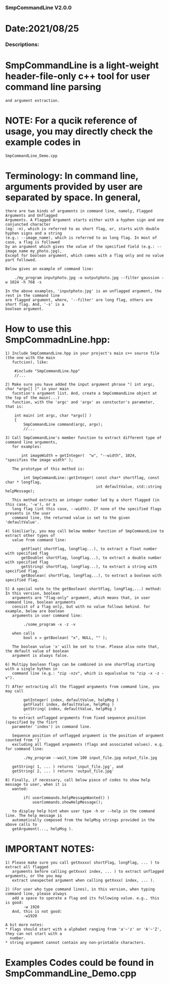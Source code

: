 ### SmpCommandLine V2.0.0
#   Date:2021/08/25

### Descriptions: 

  # SmpCommandLine is a light-weight header-file-only c++ tool for user command line parsing 
    and argument extraction.

  # NOTE: For a qucik reference of usage, you may directly check the example codes in 
    SmpCommandLine_Demo.cpp
   
  # Terminology: In command line, arguments provided by user are separated by space. In general, 
    there are two kinds of arguments in command line, namely, Flagged Arguments and Unflagged 
    Arguments. A Flagged Argument starts either with a hyphen sign and one conjuncted character 
    (eg: -n), which is referred to as short flag, or, starts with double hyphen signs and a string 
    (e.g.: --image_name), which is referred to as long flag. In most of case, a flag is followed 
    by an argument which gives the value of the specified field (e.g.: --image_name my_photo.jpg),
    Except for boolean argument, which comes with a flag only and no value part followed.

    Below gives an example of command line:

        ./my_program inputphoto.jpg -o outputphoto.jpg --filter gaussion -w 1024 -h 768 -s 
    
    In the above examples, 'inputphoto.jpg' is an unflagged argument, the rest in the command line
    are flagged argument, where, '--filter' are long flag, others are short flag. And, '-s' is a 
    boolean argument.

  # How to use this SmpCommadnLine.hpp:

    1) Include SmpCommandLine.hpp in your project's main c++ source file (the one with the main 
       fuctcion), like:

        #include "SmpCommandLine.hpp"
        //...

    2) Make sure you have added the input argument phrase "( int argc, char *argv[] )" in your main
       fucntion's argument list. And, create a SmpCommandLine object at the top of the main(...) 
       function, with the 'argc' and 'argv' as constuctor's parameter, that is:
       
        int main( int argc, char *argv[] ) 
        {
            SmpCommandLine command(argc, argv); 
            //...
        
    3) Call SmpCommandLine's member function to extract different type of command line arguments,
       for examples:

           int imageWidth = getInteger(  "w", "--width", 1024,   "specifies the image width" );

       The prototype of this method is: 
           
            int SmpCommandLine::getInteger( const char* shortflag, const char * longflag, 
                                            int defaultValue, std::string helpMessage);
       
       This method extracts an integer number led by a short flagged (in this case, '-w'), or a 
       long flag (int this case, --width). If none of the specified flags presents in the user 
       command line, the returned value is set to the given 'defaultValue'.

    4) Similiarly, you may call below member function of SmpCommandLine to extract other types of 
       value from command line:

           getFloat( shortFlag, longFlag...), to extract a float number with specified flag
           getDouble( shortFlag, longFlag...), to extract a double number with specified flag
           getString( shortFlag, longFlag...), to extract a string with specified flag. 
           getBoolean( shortFlag, longFlag...), to extract a boolean with specified flag. 

    5) A special note to the getBoolean( shortFlag, longFlag,...) method: In this version, boolean 
       arguments are "flag-only" argument, which means that, in user command line, boolean arguments
       consist of a flag only, but with no value follows behind. for example, below are boolean 
       arguments in user command line:

            ./some_program -x -z -v

       when calls 
            bool x = getBoolean( "x", NULL, "" );
    
       The boolean value 'x' will be set to true. Please also note that, the default value of boolean 
       argument is always false.

    6) Multipy boolean flags can be combined in one shortFlag starting with a single hythen in 
       command line (e.g.: "zip -xzv", which is equalvalue to "zip -x -z -v"). 

    7) After extracting all the flagged arguments from command line, you may call 

            getInteger( index, defaultValue, helpMsg )
            getFloat( index, defaultValue, helpMsg )
            getString( index, defaultValue, helpMsg )
            ...
       to extract unflagged arguments from fixed sequence position (specified by the fisrt 
       parameter 'index') in command line. 
       
       Sequence position of unflagged argument is the position of argument counted from '1' 
       excluding all flagged arguments (flags and associated values). e.g. for command line: 

            ./my_program --wait_time 100 input_file.jpg output_file.jpg 
       
       getString( 1, ... ) returns 'input_file.jpg', and
       getString( 2, ... ) returns 'output_file.jpg' 
      
    8) Finally, if necessary, call below piece of codes to show help message to user, when it is 
       wanted:

            if( userCommands.helpMessageWanted() )
                userCommands.showHelpMessage();
       
       to display help hint when user type -h or --help in the command line. The help message is 
       automatically composed from the helpMsg strings provided in the above calls to 
       getArgument(..., helpMsg ).

  # IMPORTANT NOTES: 

    1) Please make sure you call getXxxxx( shortFlag, longFlag, ... ) to extract all flagged 
       arguments before calling getXxxx( index, ... ) to extract unflagged arguments, or the you may 
       extract unexpected argument when calling getXxxx( index, ... ). 

    2) (For user who type command lines), in this version, when typing command line, please always
       add a space to sperate a flag and its following value. e.g., this is good: 
            -w 1920
       And, this is not good: 
            -w1920

    A bit more notes:
    * Flags should start with a alphabet ranging from 'a'~'z' or 'A'~'Z', they can not start with a
      number.
    * string argument cannot contain any non-printable characters.

  # Examples Codes could be found in SmpCommandLine_Demo.cpp
###